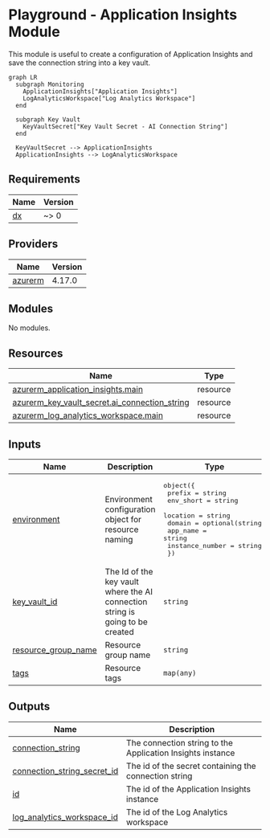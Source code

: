 # Playground - Application Insights Module

This module is useful to create a configuration of Application Insights and save the connection string into a key vault.

<!-- BEGIN_TF_GRAPH -->
```mermaid
graph LR
  subgraph Monitoring
    ApplicationInsights["Application Insights"]
    LogAnalyticsWorkspace["Log Analytics Workspace"]
  end

  subgraph Key Vault
    KeyVaultSecret["Key Vault Secret - AI Connection String"]
  end

  KeyVaultSecret --> ApplicationInsights
  ApplicationInsights --> LogAnalyticsWorkspace
```

<!-- END_TF_GRAPH -->

<!-- BEGIN_TF_DOCS -->
## Requirements

| Name | Version |
|------|---------|
| <a name="requirement_dx"></a> [dx](#requirement\_dx) | ~> 0 |

## Providers

| Name | Version |
|------|---------|
| <a name="provider_azurerm"></a> [azurerm](#provider\_azurerm) | 4.17.0 |

## Modules

No modules.

## Resources

| Name | Type |
|------|------|
| [azurerm_application_insights.main](https://registry.terraform.io/providers/hashicorp/azurerm/latest/docs/resources/application_insights) | resource |
| [azurerm_key_vault_secret.ai_connection_string](https://registry.terraform.io/providers/hashicorp/azurerm/latest/docs/resources/key_vault_secret) | resource |
| [azurerm_log_analytics_workspace.main](https://registry.terraform.io/providers/hashicorp/azurerm/latest/docs/resources/log_analytics_workspace) | resource |

## Inputs

| Name | Description | Type | Default | Required |
|------|-------------|------|---------|:--------:|
| <a name="input_environment"></a> [environment](#input\_environment) | Environment configuration object for resource naming | <pre>object({<br/>    prefix          = string<br/>    env_short       = string<br/>    location        = string<br/>    domain          = optional(string)<br/>    app_name        = string<br/>    instance_number = string<br/>  })</pre> | n/a | yes |
| <a name="input_key_vault_id"></a> [key\_vault\_id](#input\_key\_vault\_id) | The Id of the key vault where the AI connection string is going to be created | `string` | n/a | yes |
| <a name="input_resource_group_name"></a> [resource\_group\_name](#input\_resource\_group\_name) | Resource group name | `string` | n/a | yes |
| <a name="input_tags"></a> [tags](#input\_tags) | Resource tags | `map(any)` | n/a | yes |

## Outputs

| Name | Description |
|------|-------------|
| <a name="output_connection_string"></a> [connection\_string](#output\_connection\_string) | The connection string to the Application Insights instance |
| <a name="output_connection_string_secret_id"></a> [connection\_string\_secret\_id](#output\_connection\_string\_secret\_id) | The id of the secret containing the connection string |
| <a name="output_id"></a> [id](#output\_id) | The id of the Application Insights instance |
| <a name="output_log_analytics_workspace_id"></a> [log\_analytics\_workspace\_id](#output\_log\_analytics\_workspace\_id) | The id of the Log Analytics workspace |
<!-- END_TF_DOCS -->
